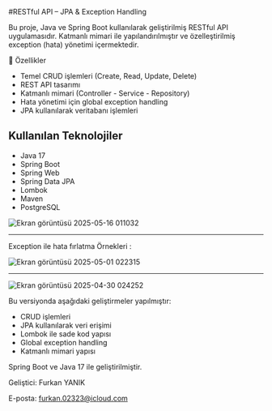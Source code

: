 #RESTful API – JPA & Exception Handling

Bu proje, Java ve Spring Boot kullanılarak geliştirilmiş RESTful API uygulamasıdır. Katmanlı mimari ile yapılandırılmıştır ve özelleştirilmiş exception (hata) yönetimi içermektedir.

📌 Özellikler

- Temel CRUD işlemleri (Create, Read, Update, Delete)
- REST API tasarımı
- Katmanlı mimari (Controller - Service - Repository)
- Hata yönetimi için global exception handling
- JPA kullanılarak veritabanı işlemleri


## Kullanılan Teknolojiler

- Java 17  
- Spring Boot  
- Spring Web  
- Spring Data JPA  
- Lombok  
- Maven  
- PostgreSQL




![Ekran görüntüsü 2025-05-16 011032](https://github.com/user-attachments/assets/248baaa9-cadb-44bf-b1a9-0395622ed9ff)

****





Exception ile hata fırlatma Örnekleri  :





![Ekran görüntüsü 2025-05-01 022315](https://github.com/user-attachments/assets/3d8afc47-d5a4-4b4e-af87-4c98660935b5)


********




![Ekran görüntüsü 2025-04-30 024252](https://github.com/user-attachments/assets/f674e66c-ac52-44b9-958a-d1a97aad862f)


Bu versiyonda aşağıdaki geliştirmeler yapılmıştır:

- CRUD işlemleri
- JPA kullanılarak veri erişimi
- Lombok ile sade kod yapısı
- Global exception handling
- Katmanlı mimari yapısı

Spring Boot ve Java 17 ile geliştirilmiştir.




Geliştici: Furkan YANIK

E-posta: furkan.02323@icloud.com

